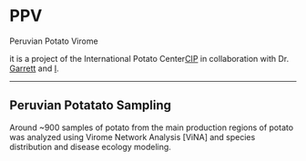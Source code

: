 # PPV
Peruvian Potato Virome

it is a project of the International Potato Center[CIP](https://cipotato.org/) in collaboration with Dr. [Garrett](https://www.garrettlab.com/) and [I](https://ricardoi.github.io/). 

---
## Peruvian Potatato Sampling
Around ~900 samples of potato from the main production regions of potato was analyzed using Virome Network Analysis [ViNA] and species distribution and disease ecology modeling. 

